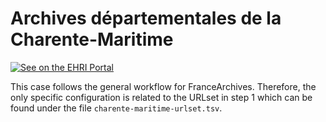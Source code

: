 # Archives départementales de la Charente-Maritime

[![See on the EHRI Portal](https://img.shields.io/badge/See_on-the_EHRI_Portal-83004c)](https://portal.ehri-project.eu/institutions/fr-006155)

This case follows the general workflow for FranceArchives. Therefore, the only specific configuration is related to the URLset in step 1 which can be found under the file `charente-maritime-urlset.tsv`.